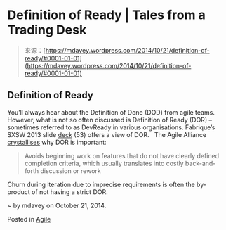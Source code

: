 <!--yml
category: 未分类
date: 2024-05-18 05:45:37
-->

# Definition of Ready | Tales from a Trading Desk

> 来源：[https://mdavey.wordpress.com/2014/10/21/definition-of-ready/#0001-01-01](https://mdavey.wordpress.com/2014/10/21/definition-of-ready/#0001-01-01)

## Definition of Ready

You’ll always hear about the Definition of Done (DOD) from agile teams.  However, what is not so often discussed is Definition of Ready (DOR) – sometimes referred to as DevReady in various organisations. Fabrique’s SXSW 2013 slide [deck](http://www.slideshare.net/fabriquenl/sxsw2013-fabpieter-130309-ss) (53) offers a view of DOR.   The Agile Alliance [crystallises](http://guide.agilealliance.org/guide/definition-of-ready.html) why DOR is important:

> Avoids beginning work on features that do not have clearly defined completion criteria, which usually translates into costly back-and-forth discussion or rework

Churn during iteration due to imprecise requirements is often the by-product of not having a strict DOR.

~ by mdavey on October 21, 2014.

Posted in [Agile](https://mdavey.wordpress.com/category/agile/)